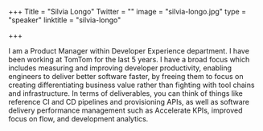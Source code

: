 +++
Title = "Silvia Longo"
Twitter = ""
image = "silvia-longo.jpg"
type = "speaker"
linktitle = "silvia-longo"

+++

I am a Product Manager within Developer Experience department. I have been working at TomTom for the last 5 years. I have a broad focus which includes measuring and improving developer productivity, enabling engineers to deliver better software faster, by freeing them to focus on creating differentiating business value rather than fighting with tool chains and infrastructure. In terms of deliverables, you can think of things like reference CI and CD pipelines and provisioning APIs, as well as software delivery performance management such as Accelerate KPIs, improved focus on flow, and development analytics.
